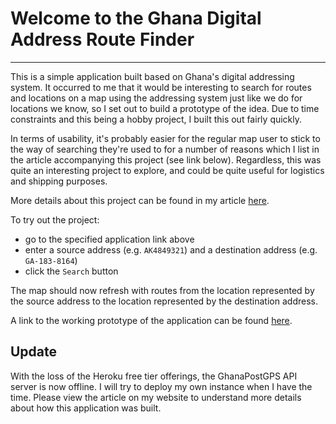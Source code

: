 # Welcome to the Ghana Digital Address Route Finder

<hr>

This is a simple application built based on Ghana's digital addressing system. It occurred to me that it would be interesting to search for routes and locations on a map using the addressing system just like we do for locations we know, so I set out to build a prototype of the idea. Due to time constraints and this being a hobby project, I built this out fairly quickly.

In terms of usability, it's probably easier for the regular map user to stick to the way of searching they're used to for a number of reasons which I list in the article accompanying this project (see link below). Regardless, this was quite an interesting project to explore, and could be quite useful for logistics and shipping purposes.

More details about this project can be found in my article [here](https://excel-chukwu.netlify.app/2022/11/06/building-a-ghana-digital-address-route-finder/).

To try out the project:

- go to the specified application link above
- enter a source address (e.g. `AK4849321`) and a destination address (e.g. `GA-183-8164`) 
- click the `Search` button

The map should now refresh with routes from the location represented by the source address to the location represented by the destination address.


A link to the working prototype of the application can be found [here](https://starfish-app-8xk6a.ondigitalocean.app/).


## Update

With the loss of the Heroku free tier offerings, the GhanaPostGPS API server is now offline. I will try to deploy my own instance when I have the time. Please view the article on my website to understand more details about how this application was built.
